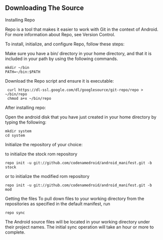
Downloading The Source
---------------


Installing Repo


Repo is a tool that makes it easier to work with Git in the context of Android. For more information about Repo, see Version Control.


To install, initialize, and configure Repo, follow these steps:


Make sure you have a bin/ directory in your home directory, and that it is included in your path by using the following commands.


    mkdir ~/bin 
    PATH=~/bin:$PATH
    
    
Download the Repo script and ensure it is executable:


     curl https://dl-ssl.google.com/dl/googlesource/git-repo/repo > ~/bin/repo
     chmod a+x ~/bin/repo
     
     
After installing repo: 

Open the android disk that you have just created in your home directory by typing the following:


    mkdir system
    cd system
    
    
Initialize the repository of your choice:

to initialize the stock rom repository


    repo init -u git://github.com/codenamedroid/android_manifest.git -b stock
    
    
or to initialize the modified rom repository


    repo init -u git://github.com/codenamedroid/android_manifest.git -b mod
    

Getting the files
To pull down files to your working directory from the repositories as specified in the default manifest, run


    repo sync


The Android source files will be located in your working directory under their project names. The initial sync operation will take an hour or more to complete.
    
    
    
    
    
    
    
    
    
    
    
    
    
    
    
    
    
    
    
    
    
    
    
    